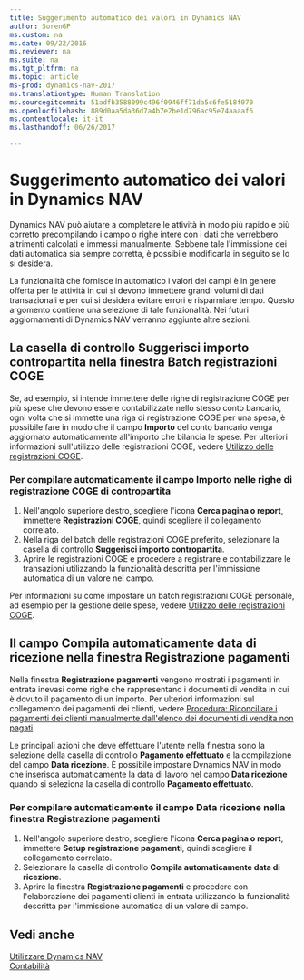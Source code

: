 ```yaml
---
title: Suggerimento automatico dei valori in Dynamics NAV
author: SorenGP
ms.custom: na
ms.date: 09/22/2016
ms.reviewer: na
ms.suite: na
ms.tgt_pltfrm: na
ms.topic: article
ms-prod: dynamics-nav-2017
ms.translationtype: Human Translation
ms.sourcegitcommit: 51adfb3588099c496f0946ff71da5c6fe518f070
ms.openlocfilehash: 889d0aa5da36d7a4b7e2be1d796ac95e74aaaaf6
ms.contentlocale: it-it
ms.lasthandoff: 06/26/2017

---
```


# <a name="letting-dynamics-nav-suggest-values"></a>Suggerimento automatico dei valori in Dynamics NAV
Dynamics NAV può aiutare a completare le attività in modo più rapido e più corretto precompilando i campo o righe intere con i dati che verrebbero altrimenti calcolati e immessi manualmente. Sebbene tale l'immissione dei dati automatica sia sempre corretta, è possibile modificarla in seguito se lo si desidera.

La funzionalità che fornisce in automatico i valori dei campi è in genere offerta per le attività in cui si devono immettere grandi volumi di dati transazionali e per cui si desidera evitare errori e risparmiare tempo. Questo argomento contiene una selezione di tale funzionalità. Nei futuri aggiornamenti di Dynamics NAV verranno aggiunte altre sezioni.

## <a name="the-suggest-balancing-amount-check-box-in-the-general-journal-batches-window"></a>La casella di controllo **Suggerisci importo contropartita** nella finestra **Batch registrazioni COGE**
Se, ad esempio, si intende immettere delle righe di registrazione COGE per più spese che devono essere contabilizzate nello stesso conto bancario, ogni volta che si immette una riga di registrazione COGE per una spesa, è possibile fare in modo che il campo **Importo** del conto bancario venga aggiornato automaticamente all'importo che bilancia le spese. Per ulteriori informazioni sull'utilizzo delle registrazioni COGE, vedere [Utilizzo delle registrazioni COGE](ui-work-general-journals.md).

### <a name="to-have-the-amount-field-on-balancing-general-journal-lines-filled-automatically"></a>Per compilare automaticamente il campo **Importo** nelle righe di registrazione COGE di contropartita
1. Nell'angolo superiore destro, scegliere l'icona **Cerca pagina o report**, immettere **Registrazioni COGE**, quindi scegliere il collegamento correlato.
2. Nella riga del batch delle registrazioni COGE preferito, selezionare la casella di controllo **Suggerisci importo contropartita**.
3. Aprire le registrazioni COGE e procedere a registrare e contabilizzare le transazioni utilizzando la funzionalità descritta per l'immissione automatica di un valore nel campo.       

Per informazioni su come impostare un batch registrazioni COGE personale, ad esempio per la gestione delle spese, vedere [Utilizzo delle registrazioni COGE](ui-work-general-journals.md).

## <a name="the-automatically-fill-date-received-field-in-the-payment-registration-window"></a>Il campo **Compila automaticamente data di ricezione** nella finestra **Registrazione pagamenti**
Nella finestra **Registrazione pagamenti** vengono mostrati i pagamenti in entrata inevasi come righe che rappresentano i documenti di vendita in cui è dovuto il pagamento di un importo. Per ulteriori informazioni sul collegamento dei pagamenti dei clienti, vedere [Procedura: Riconciliare i pagamenti dei clienti manualmente dall'elenco dei documenti di vendita non pagati](receivables-how-reconcile-customer-payments-list-unpaid-sales-documents.md).

Le principali azioni che deve effettuare l'utente nella finestra sono la selezione della casella di controllo **Pagamento effettuato** e la compilazione del campo **Data ricezione**. È possibile impostare Dynamics NAV in modo che inserisca automaticamente la data di lavoro nel campo **Data ricezione** quando si seleziona la casella di controllo **Pagamento effettuato**.

### <a name="to-have-the-date-received-field-in-the-payment-registration-window-filled-automatically"></a>Per compilare automaticamente il campo **Data ricezione** nella finestra **Registrazione pagamenti**
1. Nell'angolo superiore destro, scegliere l'icona **Cerca pagina o report**, immettere **Setup registrazione pagamenti**, quindi scegliere il collegamento correlato.
2. Selezionare la casella di controllo **Compila automaticamente data di ricezione**.
3. Aprire la finestra **Registrazione pagamenti** e procedere con l'elaborazione dei pagamenti clienti in entrata utilizzando la funzionalità descritta per l'immissione automatica di un valore di campo.

## <a name="see-also"></a>Vedi anche
[Utilizzare Dynamics NAV](ui-work-product.md)  
[Contabilità](Finance.md)

